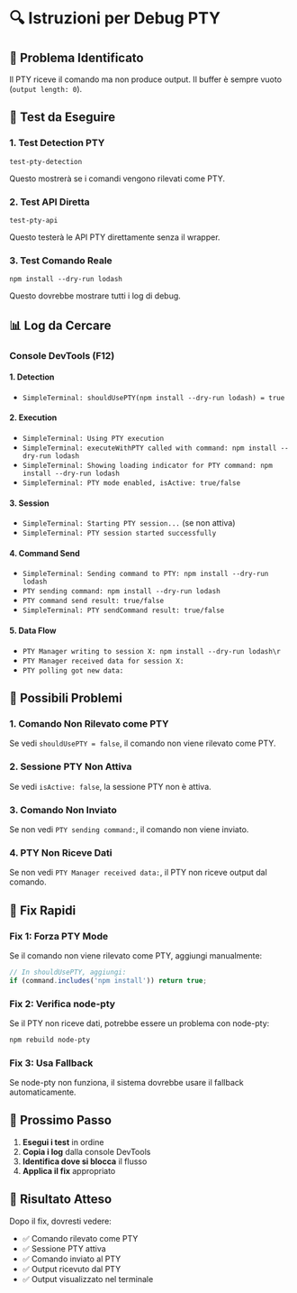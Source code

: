 # 🔍 Istruzioni per Debug PTY

## 🎯 Problema Identificato
Il PTY riceve il comando ma non produce output. Il buffer è sempre vuoto (`output length: 0`).

## 🧪 Test da Eseguire

### 1. Test Detection PTY
```
test-pty-detection
```
Questo mostrerà se i comandi vengono rilevati come PTY.

### 2. Test API Diretta
```
test-pty-api
```
Questo testerà le API PTY direttamente senza il wrapper.

### 3. Test Comando Reale
```
npm install --dry-run lodash
```
Questo dovrebbe mostrare tutti i log di debug.

## 📊 Log da Cercare

### Console DevTools (F12)

#### 1. Detection
- `SimpleTerminal: shouldUsePTY(npm install --dry-run lodash) = true`

#### 2. Execution
- `SimpleTerminal: Using PTY execution`
- `SimpleTerminal: executeWithPTY called with command: npm install --dry-run lodash`
- `SimpleTerminal: Showing loading indicator for PTY command: npm install --dry-run lodash`
- `SimpleTerminal: PTY mode enabled, isActive: true/false`

#### 3. Session
- `SimpleTerminal: Starting PTY session...` (se non attiva)
- `SimpleTerminal: PTY session started successfully`

#### 4. Command Send
- `SimpleTerminal: Sending command to PTY: npm install --dry-run lodash`
- `PTY sending command: npm install --dry-run lodash`
- `PTY command send result: true/false`
- `SimpleTerminal: PTY sendCommand result: true/false`

#### 5. Data Flow
- `PTY Manager writing to session X: npm install --dry-run lodash\r`
- `PTY Manager received data for session X:`
- `PTY polling got new data:`

## 🚨 Possibili Problemi

### 1. Comando Non Rilevato come PTY
Se vedi `shouldUsePTY = false`, il comando non viene rilevato come PTY.

### 2. Sessione PTY Non Attiva
Se vedi `isActive: false`, la sessione PTY non è attiva.

### 3. Comando Non Inviato
Se non vedi `PTY sending command:`, il comando non viene inviato.

### 4. PTY Non Riceve Dati
Se non vedi `PTY Manager received data:`, il PTY non riceve output dal comando.

## 🔧 Fix Rapidi

### Fix 1: Forza PTY Mode
Se il comando non viene rilevato come PTY, aggiungi manualmente:
```javascript
// In shouldUsePTY, aggiungi:
if (command.includes('npm install')) return true;
```

### Fix 2: Verifica node-pty
Se il PTY non riceve dati, potrebbe essere un problema con node-pty:
```bash
npm rebuild node-pty
```

### Fix 3: Usa Fallback
Se node-pty non funziona, il sistema dovrebbe usare il fallback automaticamente.

## 📝 Prossimo Passo

1. **Esegui i test** in ordine
2. **Copia i log** dalla console DevTools
3. **Identifica dove si blocca** il flusso
4. **Applica il fix** appropriato

## 🎯 Risultato Atteso

Dopo il fix, dovresti vedere:
- ✅ Comando rilevato come PTY
- ✅ Sessione PTY attiva
- ✅ Comando inviato al PTY
- ✅ Output ricevuto dal PTY
- ✅ Output visualizzato nel terminale
